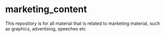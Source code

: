 # marketing_content
This repository is for all material that is related to marketing material, such as graphics, advertising, speeches etc

